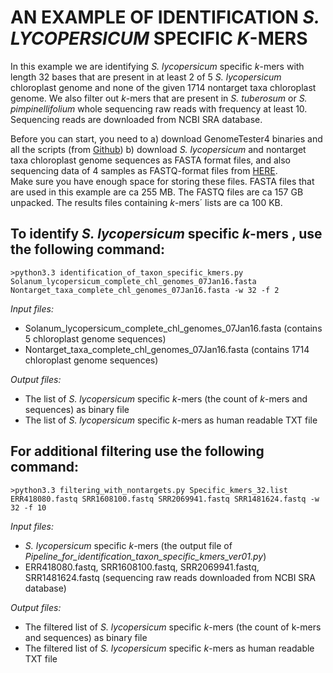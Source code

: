 # AN EXAMPLE OF IDENTIFICATION <i>S. LYCOPERSICUM</i> SPECIFIC <i>K</i>-MERS   
In this example we are identifying <i>S. lycopersicum</i> specific <i>k</i>-mers with length 32 bases that are present in at least 2 of 5 <i>S. lycopersicum</i> chloroplast genome and none of the given 1714 nontarget taxa chloroplast genome.
We also filter out <i>k</i>-mers that are present in <i>S. tuberosum</i> or <i>S. pimpinellifolium</i> whole sequencing raw reads with frequency at least 10. Sequencing reads are downloaded from NCBI SRA database.

Before you can start, you need to a) download GenomeTester4 binaries and all the scripts (from [Github](https://github.com/bioinfo-ut/PlantTaxSeeker)) b) download <i>S. lycopersicum</i> and nontarget taxa chloroplast genome sequences as FASTA format files, and also sequencing data of 4 samples as FASTQ-format files from [HERE](http://www.bioinfo.ut.ee/PlantTaxSeeker/).  
Make sure you have enough space for storing these files. FASTA files that are used in this example are ca  255 MB. The FASTQ files are ca 157 GB unpacked. The results files containing <i>k</i>-mers´ lists are ca 100 KB.  

## To identify <i>S. lycopersicum</i> specific <i>k</i>-mers , use the following command:  

```
>python3.3 identification_of_taxon_specific_kmers.py Solanum_lycopersicum_complete_chl_genomes_07Jan16.fasta Nontarget_taxa_complete_chl_genomes_07Jan16.fasta -w 32 -f 2   
```
	  
<i>Input files:</i> 
* Solanum_lycopersicum_complete_chl_genomes_07Jan16.fasta  (contains 5 chloroplast genome sequences) 
* Nontarget_taxa_complete_chl_genomes_07Jan16.fasta   (contains 1714 chloroplast genome sequences)
  
<i>Output files:</i>  
* The list of <i>S. lycopersicum</i> specific <i>k</i>-mers (the count of <i>k</i>-mers and sequences) as binary file  
* The list of <i>S. lycopersicum</i> specific <i>k</i>-mers as human readable TXT file  
  
## For additional filtering use the following command:  
```
>python3.3 filtering_with_nontargets.py Specific_kmers_32.list ERR418080.fastq SRR1608100.fastq SRR2069941.fastq SRR1481624.fastq -w 32 -f 10
```
  
<i>Input files:</i>  
* <i>S. lycopersicum</i> specific <i>k</i>-mers (the output file of <i>Pipeline_for_identification_taxon_specific_kmers_ver01.py</i>)  
* ERR418080.fastq, SRR1608100.fastq, SRR2069941.fastq, SRR1481624.fastq (sequencing raw reads downloaded from NCBI SRA database)  
  	
<i>Output files:</i>  
* The filtered list of <i>S. lycopersicum</i> specific <i>k</i>-mers (the count of k-mers and sequences) as binary file  
* The filtered list of <i>S. lycopersicum</i> specific <i>k</i>-mers as human readable TXT file
